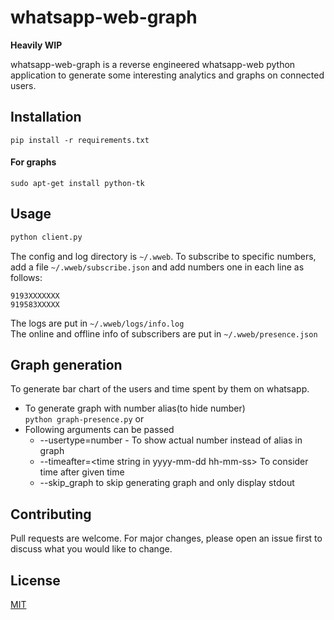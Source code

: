 # whatsapp-web-graph

**Heavily WIP**

whatsapp-web-graph is a reverse engineered whatsapp-web python application to generate some interesting analytics and graphs on connected users.

## Installation

```
pip install -r requirements.txt
```
#### For graphs
```
sudo apt-get install python-tk
```

## Usage

```bash
python client.py
```

The config and log directory is `````~/.wweb`````. To subscribe to specific numbers, add a file `````~/.wweb/subscribe.json````` and add numbers one in each line as follows:
```
9193XXXXXXX
919583XXXXX
```

The logs are put in ```~/.wweb/logs/info.log```  
The online and offline info of subscribers are put in ```~/.wweb/presence.json```

## Graph generation

To generate bar chart of the users and time spent by them on whatsapp.

- To generate graph with number alias(to hide number)  
<code>python graph-presence.py</code> or <br>
- Following arguments can be passed 
  - --usertype=number - To show actual number instead of alias in graph
  - --timeafter=\<time string in yyyy-mm-dd hh-mm-ss\> To consider time after given time
  - --skip_graph to skip generating graph and only display stdout

## Contributing
Pull requests are welcome. For major changes, please open an issue first to discuss what you would like to change.

## License
[MIT](https://choosealicense.com/licenses/mit/)
